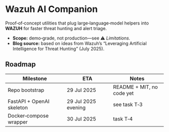 # Wazuh AI Companion

Proof‑of‑concept utilities that plug large‑language‑model helpers into **WAZUH** for faster threat hunting and alert triage.

* **Scope:** demo‑grade, not production—see ⚠️ _Limitations_.
* **Blog source:** based on ideas from Wazuh’s “Leveraging Artificial Intelligence for Threat Hunting” (July 2025).

## Roadmap

| Milestone | ETA | Notes |
|-----------|-----|-------|
| Repo bootstrap | 29 Jul 2025 | README + MIT, no code yet |
| FastAPI + OpenAI skeleton | 29 Jul 2025 evening | see task T‑3 |
| Docker‑compose wrapper | 30 Jul 2025 | task T‑4 |
